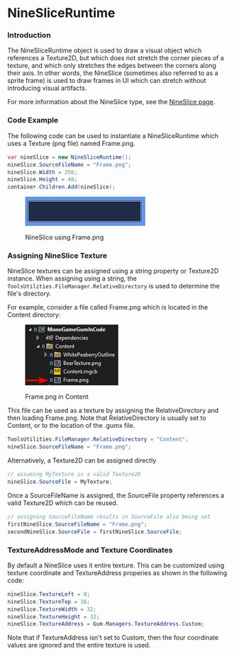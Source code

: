 # NineSliceRuntime

### Introduction

The NineSliceRuntime object is used to draw a visual object which references a Texture2D, but which does not stretch the corner pieces of a texture, and which only stretches the edges between the corners along their axis. In other words, the NineSlice (sometimes also referred to as a sprite frame) is used to draw frames in UI which can stretch without introducing visual artifacts.

For more information about the NineSlice type, see the [NineSlice page](../../gum-elements/nineslice/).

### Code Example

The following code can be used to instantiate a NineSliceRuntime which uses a Texture (png file) named Frame.png.

```csharp
var nineSlice = new NineSliceRuntime();
nineSlice.SourceFileName = "Frame.png";
nineSlice.Width = 256;
nineSlice.Height = 48;
container.Children.Add(nineSlice);
```

<figure><img src="../../.gitbook/assets/image (3) (1) (1) (1) (1) (1) (1).png" alt=""><figcaption><p>NineSlice using Frame.png</p></figcaption></figure>

### Assigning NineSlice Texture

NineSlice textures can be assigned using a string property or Texture2D instance. When assigning using a string, the `ToolsUtilities.FileManager.RelativeDirectory` is used to determine the file's directory.

For example, consider a file called Frame.png which is located in the Content directory:

<figure><img src="../../.gitbook/assets/image.png" alt=""><figcaption><p>Frame.png in Content</p></figcaption></figure>

This file can be used as a texture by assigning the RelativeDirectory and then loading Frame.png. Note that RelativeDirectory is usually set to Content, or to the location of the .gumx file.

```csharp
ToolsUtilities.FileManager.RelativeDirectory = "Content";
nineSlice.SourceFileName = "Frame.png";
```

Alternatively, a Texture2D can be assigned directly

```csharp
// assuming MyTexture is a valid Texture2D
nineSlice.SourceFile = MyTexture;
```

Once a SourceFileName is assigned, the SourceFile property references a valid Texture2D which can be reused.

```csharp
// assigning SourceFileName results in SourceFile also being set
firstNineSlice.SourceFileName = "Frame.png";
secondNineSlice.SourceFile = firstNineSlice.SourceFile;
```

### TextureAddressMode and Texture Coordinates

By default a NineSlice uses it entire texture. This can be customized using texture coordinate and TextureAddress properies as shown in the following code:

```csharp
nineSlice.TextureLeft = 0;
nineSlice.TextureTop = 16;
nineSlice.TextureWidth = 32;
nineSlice.TextureHeight = 32;
nineSlice.TextureAddress = Gum.Managers.TextureAddress.Custom;
```

Note that if TextureAddress isn't set to Custom, then the four coordinate values are ignored and the entire texture is used.

